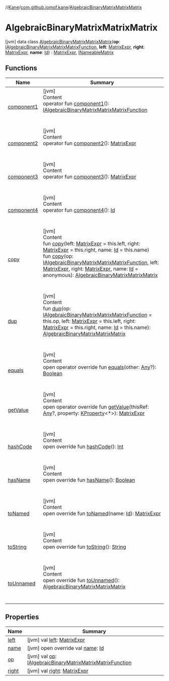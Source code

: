 //[Kane](../../index.md)/[com.github.jomof.kane](../index.md)/[AlgebraicBinaryMatrixMatrixMatrix](index.md)



# AlgebraicBinaryMatrixMatrixMatrix  
 [jvm] data class [AlgebraicBinaryMatrixMatrixMatrix](index.md)(**op**: [IAlgebraicBinaryMatrixMatrixMatrixFunction](../-i-algebraic-binary-matrix-matrix-matrix-function/index.md), **left**: [MatrixExpr](../-matrix-expr/index.md), **right**: [MatrixExpr](../-matrix-expr/index.md), **name**: [Id](../../com.github.jomof.kane.impl/index.md#%5Bcom.github.jomof.kane.impl%2FId%2F%2F%2FPointingToDeclaration%2F%5D%2FClasslikes%2F-2060307422)) : [MatrixExpr](../-matrix-expr/index.md), [INameableMatrix](../-i-nameable-matrix/index.md)   


## Functions  
  
|  Name|  Summary| 
|---|---|
| <a name="com.github.jomof.kane/AlgebraicBinaryMatrixMatrixMatrix/component1/#/PointingToDeclaration/"></a>[component1](component1.md)| <a name="com.github.jomof.kane/AlgebraicBinaryMatrixMatrixMatrix/component1/#/PointingToDeclaration/"></a>[jvm]  <br>Content  <br>operator fun [component1](component1.md)(): [IAlgebraicBinaryMatrixMatrixMatrixFunction](../-i-algebraic-binary-matrix-matrix-matrix-function/index.md)  <br><br><br>
| <a name="com.github.jomof.kane/AlgebraicBinaryMatrixMatrixMatrix/component2/#/PointingToDeclaration/"></a>[component2](component2.md)| <a name="com.github.jomof.kane/AlgebraicBinaryMatrixMatrixMatrix/component2/#/PointingToDeclaration/"></a>[jvm]  <br>Content  <br>operator fun [component2](component2.md)(): [MatrixExpr](../-matrix-expr/index.md)  <br><br><br>
| <a name="com.github.jomof.kane/AlgebraicBinaryMatrixMatrixMatrix/component3/#/PointingToDeclaration/"></a>[component3](component3.md)| <a name="com.github.jomof.kane/AlgebraicBinaryMatrixMatrixMatrix/component3/#/PointingToDeclaration/"></a>[jvm]  <br>Content  <br>operator fun [component3](component3.md)(): [MatrixExpr](../-matrix-expr/index.md)  <br><br><br>
| <a name="com.github.jomof.kane/AlgebraicBinaryMatrixMatrixMatrix/component4/#/PointingToDeclaration/"></a>[component4](component4.md)| <a name="com.github.jomof.kane/AlgebraicBinaryMatrixMatrixMatrix/component4/#/PointingToDeclaration/"></a>[jvm]  <br>Content  <br>operator fun [component4](component4.md)(): [Id](../../com.github.jomof.kane.impl/index.md#%5Bcom.github.jomof.kane.impl%2FId%2F%2F%2FPointingToDeclaration%2F%5D%2FClasslikes%2F-2060307422)  <br><br><br>
| <a name="com.github.jomof.kane/AlgebraicBinaryMatrixMatrixMatrix/copy/#com.github.jomof.kane.MatrixExpr#com.github.jomof.kane.MatrixExpr#kotlin.Any/PointingToDeclaration/"></a>[copy](copy.md)| <a name="com.github.jomof.kane/AlgebraicBinaryMatrixMatrixMatrix/copy/#com.github.jomof.kane.MatrixExpr#com.github.jomof.kane.MatrixExpr#kotlin.Any/PointingToDeclaration/"></a>[jvm]  <br>Content  <br>fun [copy](copy.md)(left: [MatrixExpr](../-matrix-expr/index.md) = this.left, right: [MatrixExpr](../-matrix-expr/index.md) = this.right, name: [Id](../../com.github.jomof.kane.impl/index.md#%5Bcom.github.jomof.kane.impl%2FId%2F%2F%2FPointingToDeclaration%2F%5D%2FClasslikes%2F-2060307422) = this.name)  <br>fun [copy](copy.md)(op: [IAlgebraicBinaryMatrixMatrixMatrixFunction](../-i-algebraic-binary-matrix-matrix-matrix-function/index.md), left: [MatrixExpr](../-matrix-expr/index.md), right: [MatrixExpr](../-matrix-expr/index.md), name: [Id](../../com.github.jomof.kane.impl/index.md#%5Bcom.github.jomof.kane.impl%2FId%2F%2F%2FPointingToDeclaration%2F%5D%2FClasslikes%2F-2060307422) = anonymous): [AlgebraicBinaryMatrixMatrixMatrix](index.md)  <br><br><br>
| <a name="com.github.jomof.kane/AlgebraicBinaryMatrixMatrixMatrix/dup/#com.github.jomof.kane.IAlgebraicBinaryMatrixMatrixMatrixFunction#com.github.jomof.kane.MatrixExpr#com.github.jomof.kane.MatrixExpr#kotlin.Any/PointingToDeclaration/"></a>[dup](dup.md)| <a name="com.github.jomof.kane/AlgebraicBinaryMatrixMatrixMatrix/dup/#com.github.jomof.kane.IAlgebraicBinaryMatrixMatrixMatrixFunction#com.github.jomof.kane.MatrixExpr#com.github.jomof.kane.MatrixExpr#kotlin.Any/PointingToDeclaration/"></a>[jvm]  <br>Content  <br>fun [dup](dup.md)(op: [IAlgebraicBinaryMatrixMatrixMatrixFunction](../-i-algebraic-binary-matrix-matrix-matrix-function/index.md) = this.op, left: [MatrixExpr](../-matrix-expr/index.md) = this.left, right: [MatrixExpr](../-matrix-expr/index.md) = this.right, name: [Id](../../com.github.jomof.kane.impl/index.md#%5Bcom.github.jomof.kane.impl%2FId%2F%2F%2FPointingToDeclaration%2F%5D%2FClasslikes%2F-2060307422) = this.name): [AlgebraicBinaryMatrixMatrixMatrix](index.md)  <br><br><br>
| <a name="kotlin/Any/equals/#kotlin.Any?/PointingToDeclaration/"></a>[equals](../../com.github.jomof.kane.impl.visitor/-difference-visitor/index.md#%5Bkotlin%2FAny%2Fequals%2F%23kotlin.Any%3F%2FPointingToDeclaration%2F%5D%2FFunctions%2F-2060307422)| <a name="kotlin/Any/equals/#kotlin.Any?/PointingToDeclaration/"></a>[jvm]  <br>Content  <br>open operator override fun [equals](../../com.github.jomof.kane.impl.visitor/-difference-visitor/index.md#%5Bkotlin%2FAny%2Fequals%2F%23kotlin.Any%3F%2FPointingToDeclaration%2F%5D%2FFunctions%2F-2060307422)(other: [Any](https://kotlinlang.org/api/latest/jvm/stdlib/kotlin/-any/index.html)?): [Boolean](https://kotlinlang.org/api/latest/jvm/stdlib/kotlin/-boolean/index.html)  <br><br><br>
| <a name="com.github.jomof.kane/AlgebraicBinaryMatrixMatrixMatrix/getValue/#kotlin.Any?#kotlin.reflect.KProperty[*]/PointingToDeclaration/"></a>[getValue](get-value.md)| <a name="com.github.jomof.kane/AlgebraicBinaryMatrixMatrixMatrix/getValue/#kotlin.Any?#kotlin.reflect.KProperty[*]/PointingToDeclaration/"></a>[jvm]  <br>Content  <br>open operator override fun [getValue](get-value.md)(thisRef: [Any](https://kotlinlang.org/api/latest/jvm/stdlib/kotlin/-any/index.html)?, property: [KProperty](https://kotlinlang.org/api/latest/jvm/stdlib/kotlin.reflect/-k-property/index.html)<*>): [MatrixExpr](../-matrix-expr/index.md)  <br><br><br>
| <a name="kotlin/Any/hashCode/#/PointingToDeclaration/"></a>[hashCode](../../com.github.jomof.kane.impl.visitor/-difference-visitor/index.md#%5Bkotlin%2FAny%2FhashCode%2F%23%2FPointingToDeclaration%2F%5D%2FFunctions%2F-2060307422)| <a name="kotlin/Any/hashCode/#/PointingToDeclaration/"></a>[jvm]  <br>Content  <br>open override fun [hashCode](../../com.github.jomof.kane.impl.visitor/-difference-visitor/index.md#%5Bkotlin%2FAny%2FhashCode%2F%23%2FPointingToDeclaration%2F%5D%2FFunctions%2F-2060307422)(): [Int](https://kotlinlang.org/api/latest/jvm/stdlib/kotlin/-int/index.html)  <br><br><br>
| <a name="com.github.jomof.kane/AlgebraicBinaryMatrixMatrixMatrix/hasName/#/PointingToDeclaration/"></a>[hasName](has-name.md)| <a name="com.github.jomof.kane/AlgebraicBinaryMatrixMatrixMatrix/hasName/#/PointingToDeclaration/"></a>[jvm]  <br>Content  <br>open override fun [hasName](has-name.md)(): [Boolean](https://kotlinlang.org/api/latest/jvm/stdlib/kotlin/-boolean/index.html)  <br><br><br>
| <a name="com.github.jomof.kane/AlgebraicBinaryMatrixMatrixMatrix/toNamed/#kotlin.Any/PointingToDeclaration/"></a>[toNamed](to-named.md)| <a name="com.github.jomof.kane/AlgebraicBinaryMatrixMatrixMatrix/toNamed/#kotlin.Any/PointingToDeclaration/"></a>[jvm]  <br>Content  <br>open override fun [toNamed](to-named.md)(name: [Id](../../com.github.jomof.kane.impl/index.md#%5Bcom.github.jomof.kane.impl%2FId%2F%2F%2FPointingToDeclaration%2F%5D%2FClasslikes%2F-2060307422)): [MatrixExpr](../-matrix-expr/index.md)  <br><br><br>
| <a name="com.github.jomof.kane/AlgebraicBinaryMatrixMatrixMatrix/toString/#/PointingToDeclaration/"></a>[toString](to-string.md)| <a name="com.github.jomof.kane/AlgebraicBinaryMatrixMatrixMatrix/toString/#/PointingToDeclaration/"></a>[jvm]  <br>Content  <br>open override fun [toString](to-string.md)(): [String](https://kotlinlang.org/api/latest/jvm/stdlib/kotlin/-string/index.html)  <br><br><br>
| <a name="com.github.jomof.kane/AlgebraicBinaryMatrixMatrixMatrix/toUnnamed/#/PointingToDeclaration/"></a>[toUnnamed](to-unnamed.md)| <a name="com.github.jomof.kane/AlgebraicBinaryMatrixMatrixMatrix/toUnnamed/#/PointingToDeclaration/"></a>[jvm]  <br>Content  <br>open override fun [toUnnamed](to-unnamed.md)(): [AlgebraicBinaryMatrixMatrixMatrix](index.md)  <br><br><br>


## Properties  
  
|  Name|  Summary| 
|---|---|
| <a name="com.github.jomof.kane/AlgebraicBinaryMatrixMatrixMatrix/left/#/PointingToDeclaration/"></a>[left](left.md)| <a name="com.github.jomof.kane/AlgebraicBinaryMatrixMatrixMatrix/left/#/PointingToDeclaration/"></a> [jvm] val [left](left.md): [MatrixExpr](../-matrix-expr/index.md)   <br>
| <a name="com.github.jomof.kane/AlgebraicBinaryMatrixMatrixMatrix/name/#/PointingToDeclaration/"></a>[name](name.md)| <a name="com.github.jomof.kane/AlgebraicBinaryMatrixMatrixMatrix/name/#/PointingToDeclaration/"></a> [jvm] open override val [name](name.md): [Id](../../com.github.jomof.kane.impl/index.md#%5Bcom.github.jomof.kane.impl%2FId%2F%2F%2FPointingToDeclaration%2F%5D%2FClasslikes%2F-2060307422)   <br>
| <a name="com.github.jomof.kane/AlgebraicBinaryMatrixMatrixMatrix/op/#/PointingToDeclaration/"></a>[op](op.md)| <a name="com.github.jomof.kane/AlgebraicBinaryMatrixMatrixMatrix/op/#/PointingToDeclaration/"></a> [jvm] val [op](op.md): [IAlgebraicBinaryMatrixMatrixMatrixFunction](../-i-algebraic-binary-matrix-matrix-matrix-function/index.md)   <br>
| <a name="com.github.jomof.kane/AlgebraicBinaryMatrixMatrixMatrix/right/#/PointingToDeclaration/"></a>[right](right.md)| <a name="com.github.jomof.kane/AlgebraicBinaryMatrixMatrixMatrix/right/#/PointingToDeclaration/"></a> [jvm] val [right](right.md): [MatrixExpr](../-matrix-expr/index.md)   <br>

